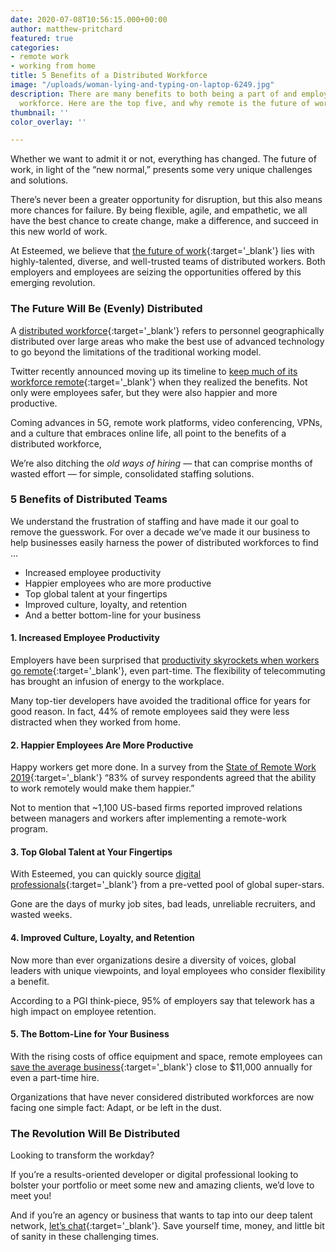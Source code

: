 ```yaml
---
date: 2020-07-08T10:56:15.000+00:00
author: matthew-pritchard
featured: true
categories:
- remote work
- working from home
title: 5 Benefits of a Distributed Workforce
image: "/uploads/woman-lying-and-typing-on-laptop-6249.jpg"
description: There are many benefits to both being a part of and employing a distributed
  workforce. Here are the top five, and why remote is the future of work.
thumbnail: ''
color_overlay: ''

---
```

Whether we want to admit it or not, everything has changed. The future of work, in light of the “new normal,” presents some very unique challenges and solutions.

There’s never been a greater opportunity for disruption, but this also means more chances for failure. By being flexible, agile, and empathetic, we all have the best chance to create change, make a difference, and succeed in this new world of work.

At Esteemed, we believe that [the future of work](https://esteemed.io/blog/2020/07/25/5-reasons-why-you-should-join-a-talent-network/){:target='_blank'} lies with highly-talented, diverse, and well-trusted teams of distributed workers. Both employers and employees are seizing the opportunities offered by this emerging revolution.

### **The Future Will Be (Evenly) Distributed**

A [distributed workforce](https://medium.com/smart-office/how-a-distributed-workforce-makes-employees-work-smarter-a46febf3cb35){:target='_blank'} refers to personnel geographically distributed over large areas who make the best use of advanced technology to go beyond the limitations of the traditional working model.

Twitter recently announced moving up its timeline to [keep much of its workforce remote](https://www.buzzfeednews.com/article/alexkantrowitz/twitter-will-allow-employees-to-work-at-home-forever){:target='_blank'} when they realized the benefits. Not only were employees safer, but they were also happier and more productive.

Coming advances in 5G, remote work platforms, video conferencing, VPNs, and a culture that embraces online life, all point to the benefits of a distributed workforce,

We’re also ditching the _old ways of hiring_ — that can comprise months of wasted effort — for simple, consolidated staffing solutions.

### **5 Benefits of Distributed Teams**

We understand the frustration of staffing and have made it our goal to remove the guesswork. For over a decade we’ve made it our business to help businesses easily harness the power of distributed workforces to find ...

* Increased employee productivity
* Happier employees who are more productive
* Top global talent at your fingertips
* Improved culture, loyalty, and retention
* And a better bottom-line for your business

#### **1. Increased Employee Productivity**

Employers have been surprised that [productivity skyrockets when workers go remote](https://esteemed.io/blog/2020/08/01/can-remote-work-increase-employee-productivity/ "Read more on employee productivity"){:target='_blank'}, even part-time. The flexibility of telecommuting has brought an infusion of energy to the workplace.

Many top-tier developers have avoided the traditional office for years for good reason. In fact, 44% of remote employees said they were less distracted when they worked from home.

#### **2. Happier Employees Are More Productive**

Happy workers get more done. In a survey from the [State of Remote Work 2019](https://www.owllabs.com/state-of-remote-work/2019){:target='_blank'} “83% of survey respondents agreed that the ability to work remotely would make them happier.”

Not to mention that \~1,100 US-based firms reported improved relations between managers and workers after implementing a remote-work program.

#### **3. Top Global Talent at Your Fingertips**

With Esteemed, you can quickly source [digital professionals](https://esteemed.io/blog/2020/08/03/should-i-consider-contract-staffing/ "Find digital professionals today!"){:target='_blank'} from a pre-vetted pool of global super-stars.

Gone are the days of murky job sites, bad leads, unreliable recruiters, and wasted weeks.

#### **4. Improved Culture, Loyalty, and Retention**

Now more than ever organizations desire a diversity of voices, global leaders with unique viewpoints, and loyal employees who consider flexibility a benefit.

According to a PGI think-piece, 95% of employers say that telework has a high impact on employee retention.

#### **5. The Bottom-Line for Your Business**

With the rising costs of office equipment and space, remote employees can [save the average business](https://esteemed.io/blog/2020/08/04/can-hiring-remote-developers-save-my-agency-money/ "Learn how to save by hiring. "){:target='_blank'} close to $11,000 annually for even a part-time hire.

Organizations that have never considered distributed workforces are now facing one simple fact: Adapt, or be left in the dust.

### **The Revolution Will Be Distributed**

Looking to transform the workday?

If you’re a results-oriented developer or digital professional looking to bolster your portfolio or meet some new and amazing clients, we’d love to meet you!

And if you’re an agency or business that wants to tap into our deep talent network, [let’s chat](/pricing/ "Let's Connect!"){:target='_blank'}. Save yourself time, money, and little bit of sanity in these challenging times.